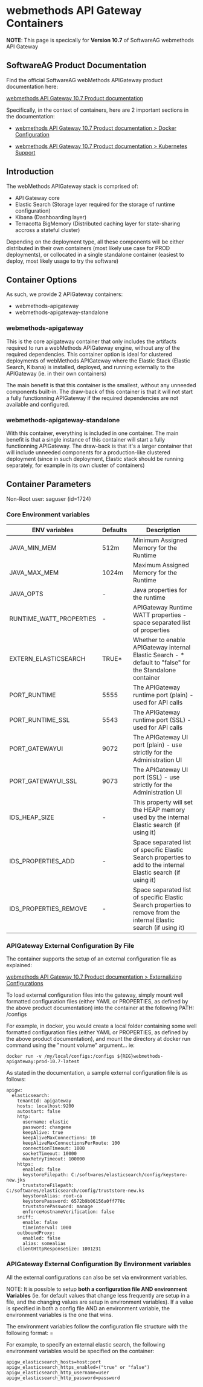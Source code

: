 # webmethods API Gateway Containers

**NOTE**: This page is specically for **Version 10.7** of SoftwareAG webmethods API Gateway

## SoftwareAG Product Documentation

Find the official SoftwareAG webMethods APIGateway product documentation here: 

[webmethods API Gateway 10.7 Product documentation](https://documentation.softwareag.com/webmethods/api_gateway/yai10-7/10-7_API_Gateway_webhelp/index.html)

Specifically, in the context of containers, here are 2 important sections in the documentation:

- [webmethods API Gateway 10.7 Product documentation > Docker Configuration](https://documentation.softwareag.com/webmethods/api_gateway/yai10-7/10-7_API_Gateway_webhelp/index.html#page/api-gateway-integrated-webhelp%2F_api_gtw_integrated_webhelp_diba2.1.130.html%23)

- [webmethods API Gateway 10.7 Product documentation > Kubernetes Support](https://documentation.softwareag.com/webmethods/api_gateway/yai10-7/10-7_API_Gateway_webhelp/index.html#page/api-gateway-integrated-webhelp%2F_api_gtw_integrated_webhelp_diba2.1.144.html%23)

## Introduction

The webMethods APIGateway stack is comprised of: 
- API Gateway core
- Elastic Search (Storage layer required for the storage of runtime configuration)
- Kibana (Dashboarding layer)
- Terracotta BigMemory (Distributed caching layer for state-sharing accross a stateful cluster)

Depending on the deployment type, all these components will be either distributed in their own containers (most likely use case for PROD deployments), or collocated in a single standalone container (easiest to deploy, most likely usage to try the software)

## Container Options

As such, we provide 2 APIGateway containers:
- webmethods-apigateway
- webmethods-apigateway-standalone

### webmethods-apigateway

This is the core apigateway container that only includes the artifacts required to run a webMethods APIGateway engine, without any of the required dependencies.
This container option is ideal for clustered deployments of webMethods APIGateway where the Elastic Stack (Elastic Search, Kibana) is installed, deployed, and running externally to the APIGateway (ie. in their own containers)

The main benefit is that this container is the smallest, without any unneeded components built-in.
The draw-back of this container is that it will not start a fully functionning APIGateway if the required dependencies are not available and configured.

### webmethods-apigateway-standalone

With this container, everything is included in one container. 
The main benefit is that a single instance of this container will start a fully functionning APIGateway.
The draw-back is that it's a larger container that will include unneeded components for a production-like clustered deployment (since in such deployment, Elastic stack should be running separately, for example in its own cluster of containers)

## Container Parameters

Non-Root user: saguser (id=1724)

### Core Environment variables

| ENV variables           | Defaults | Description                                                                                                |
|-------------------------|----------|------------------------------------------------------------------------------------------------------------|
| JAVA_MIN_MEM            |  512m    | Minimum Assigned Memory for the Runtime                                                                    |
| JAVA_MAX_MEM            |  1024m   | Maximum Assigned Memory for the Runtime                                                                    |
| JAVA_OPTS               | -        | Java properties for the runtime                                                                            |
| RUNTIME_WATT_PROPERTIES | -        | APIGateway Runtime WATT properties - space separated list of   properties                                  |
| EXTERN_ELASTICSEARCH    | TRUE*    | Whether to enable APIGateway internal Elastic Search - *   default to "false" for the Standalone container |
| PORT_RUNTIME            | 5555     | The APIGateway runtime port (plain) - used for API calls                                                   |
| PORT_RUNTIME_SSL        | 5543     | The APIGateway runtime port (SSL) - used for API calls                                                     |
| PORT_GATEWAYUI          | 9072     | The APIGateway UI port (plain) - use strictly for the   Administration UI                                  |
| PORT_GATEWAYUI_SSL      | 9073     | The APIGateway UI port (SSL) - use strictly for the   Administration UI                                    |
| IDS_HEAP_SIZE           | -        | This property will set the HEAP memory used by the internal Elastic search (if using it)                   |
| IDS_PROPERTIES_ADD      | -        | Space separated list of specific Elastic Search properties to add to the internal Elastic search (if using it)      |
| IDS_PROPERTIES_REMOVE   | -        | Space separated list of specific Elastic Search properties to remove from the internal Elastic search (if using it) |

### APIGateway External Configuration By File

The container supports the setup of an external configuration file as explained:

[webmethods API Gateway 10.7 Product documentation > Externalizing Configurations](https://documentation.softwareag.com/webmethods/api_gateway/yai10-7/10-7_API_Gateway_webhelp/index.html#page/api-gateway-integrated-webhelp%2Fco-externalizing_configurations_overview.html%23)

To load external configuration files into the gateway, simply mount well formatted configuration files (either YAML or PROPERTIES, as defined by the above product documentation) into the container at the following PATH: /configs

For example, in docker, you would create a local folder containing some well formatted configuration files (either YAML or PROPERTIES, as defined by the above product documentation), and mount the directory at docker run command using the "mount volume" argument... ie:

```
docker run -v /my/local/configs:/configs ${REG}webmethods-apigateway:prod-10.7-latest
```

As stated in the documentation, a sample external configuration file is as follows:

```
apigw:
  elasticsearch:
    tenantId: apigateway
    hosts: localhost:9200
    autostart: false
    http:
      username: elastic
      password: changeme
      keepAlive: true
      keepAliveMaxConnections: 10
      keepAliveMaxConnectionsPerRoute: 100
      connectionTimeout: 1000
      socketTimeout: 10000
      maxRetryTimeout: 100000
    https:
      enabled: false
      keystoreFilepath: C:/softwares/elasticsearch/config/keystore-new.jks
      truststoreFilepath: C:/softwares/elasticsearch/config/truststore-new.ks
      keystoreAlias: root-ca
      keystorePassword: 6572b9b06156a0ff778c
      truststorePassword: manage
      enforceHostnameVerification: false
    sniff:
      enable: false
      timeInterval: 1000
    outboundProxy:
      enabled: false
      alias: somealias
    clientHttpResponseSize: 1001231
```

### APIGateway External Configuration By Environment variables

All the external configurations can also be set via environment variables.

NOTE: It is possible to setup **both a configuration file AND environment Variables** (ie. for default values that change less frequently are setup in a file, and the changing values are setup in environment variables). If a value is specified in both a config file AND an environment variable, the environment variables is the one that wins.

The environment variables follow the configuration file structure with the following format:
 <parent>_<child>_<child>=<value>

For example, to specify an external elastic search, the following environment variables would be specified on the container:

```
apigw_elasticsearch_hosts=host:port
apigw_elasticsearch_https_enabled=("true" or "false")
apigw_elasticsearch_http_username=user
apigw_elasticsearch_http_password=password
```

